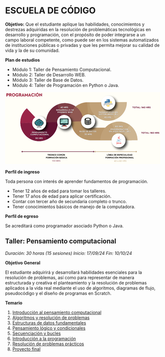 # ESCUELA DE CÓDIGO
**Objetivo:** Que el estudiante aplique las habilidades, conocimientos y destrezas adquiridas en la resolución de problemáticas tecnológicas en desarrollo y programación, con el propósito de poder integrarse a un campo laboral competente, como puede ser en los sistemas automatizados de instituciones públicas o privadas y que les permita mejorar su calidad de vida y la de su comunidad.

**Plan de estudios**
- Módulo 1: Taller de Pensamiento Computacional.
- Módulo 2: Taller de Desarrollo WEB.
- Módulo 3: Taller de Base de Datos.
- Módulo 4: Taller de Programación en Python o Java.

![PlanEstudiosEDC](https://github.com/angelumoca21/EDCPensamientoComputacional/blob/main/imagenes/mapaCurricular.png)

**Perfil de ingreso**

Toda persona con interés de aprender fundamentos de programación.

- Tener 12 años de edad para tomar los talleres.
- Tener 17 años de edad para aplicar certificación.
- Contar con tercer año de secundaria completo o trunco.
- Tener conocimientos básicos de manejo de la computadora.

**Perfil de egreso**

Se acreditará como programador asociado Python o Java.

## Taller: Pensamiento computacional

*Duración: 30 horas (15 sesiones) Inicio: 17/09/24 Fin: 10/10/24* 

**Objetivo General**

El estudiante adquirirá y desarrollará habilidades esenciales para la resolución de problemas, así como para representar de manera estructurada y creativa el planteamiento y la resolución de problemas aplicados a la vida real mediante el uso de algoritmos, diagramas de flujo, pseudocódigo y el diseño de programas en Scratch.

**Temario**
1. [Introducción al pensamiento computacional](https://github.com/angelumoca21/EDCPensamientoComputacional/tree/main/introPensamientoComputacional)
2. [Algoritmos y resolución de problemas](https://github.com/angelumoca21/EDCPensamientoComputacional/blob/main/algoritmosResolucionProblemas/algoritmosRP.md)
3. [Estructuras de datos fundamentales](https://github.com/angelumoca21/EDCPensamientoComputacional/blob/main/EstructurasDatosFundamentales/estructurasDatosFundamentales.md)
4. [Pensamiento lógico y condicionales](https://github.com/angelumoca21/EDCPensamientoComputacional/blob/main/pensaminetoLogicoCondicional/pensaminetoLogicoCondicional.md)
5. [Secuenciación y bucles]()
6. [Introducción a la programación]()
7. [Resolución de problemas prácticos]()
8. [Proyecto final]()